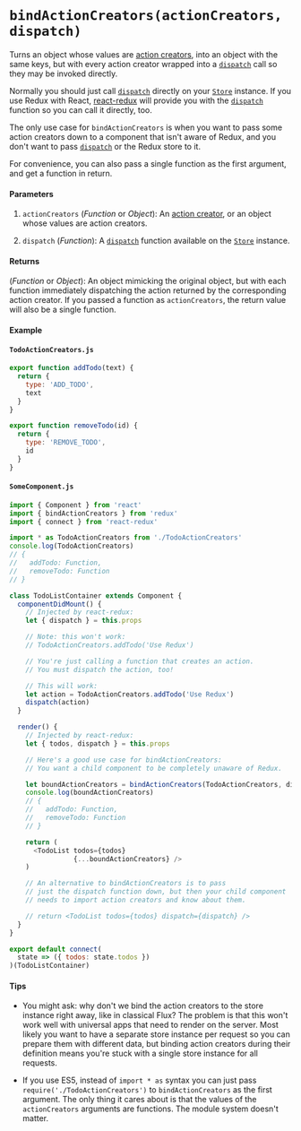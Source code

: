 # `bindActionCreators(actionCreators, dispatch)`

Turns an object whose values are [action creators](../Glossary.md#action-creator), into an object with the same keys, but with every action creator wrapped into a [`dispatch`](Store.md#dispatch) call so they may be invoked directly.

Normally you should just call [`dispatch`](Store.md#dispatch) directly on your [`Store`](Store.md) instance. If you use Redux with React, [react-redux](https://github.com/gaearon/react-redux) will provide you with the [`dispatch`](Store.md#dispatch) function so you can call it directly, too.

The only use case for `bindActionCreators` is when you want to pass some action creators down to a component that isn't aware of Redux, and you don't want to pass [`dispatch`](Store.md#dispatch) or the Redux store to it.

For convenience, you can also pass a single function as the first argument, and get a function in return.

#### Parameters

1. `actionCreators` (*Function* or *Object*): An [action creator](../Glossary.md#action-creator), or an object whose values are action creators.

2. `dispatch` (*Function*): A [`dispatch`](Store.md#dispatch) function available on the [`Store`](Store.md) instance.

#### Returns

(*Function* or *Object*): An object mimicking the original object, but with each function immediately dispatching the action returned by the corresponding action creator. If you passed a function as `actionCreators`, the return value will also be a single function.

#### Example

#### `TodoActionCreators.js`

```js
export function addTodo(text) {
  return {
    type: 'ADD_TODO',
    text
  }
}

export function removeTodo(id) {
  return {
    type: 'REMOVE_TODO',
    id
  }
}
```

#### `SomeComponent.js`

```js
import { Component } from 'react'
import { bindActionCreators } from 'redux'
import { connect } from 'react-redux'

import * as TodoActionCreators from './TodoActionCreators'
console.log(TodoActionCreators)
// {
//   addTodo: Function,
//   removeTodo: Function
// }

class TodoListContainer extends Component {
  componentDidMount() {
    // Injected by react-redux:
    let { dispatch } = this.props

    // Note: this won't work:
    // TodoActionCreators.addTodo('Use Redux')

    // You're just calling a function that creates an action.
    // You must dispatch the action, too!

    // This will work:
    let action = TodoActionCreators.addTodo('Use Redux')
    dispatch(action)
  }

  render() {
    // Injected by react-redux:
    let { todos, dispatch } = this.props

    // Here's a good use case for bindActionCreators:
    // You want a child component to be completely unaware of Redux.

    let boundActionCreators = bindActionCreators(TodoActionCreators, dispatch)
    console.log(boundActionCreators)
    // {
    //   addTodo: Function,
    //   removeTodo: Function
    // }

    return (
      <TodoList todos={todos}
                {...boundActionCreators} />
    )

    // An alternative to bindActionCreators is to pass
    // just the dispatch function down, but then your child component
    // needs to import action creators and know about them.

    // return <TodoList todos={todos} dispatch={dispatch} />
  }
}

export default connect(
  state => ({ todos: state.todos })
)(TodoListContainer)
```

#### Tips

* You might ask: why don't we bind the action creators to the store instance right away, like in classical Flux? The problem is that this won't work well with universal apps that need to render on the server. Most likely you want to have a separate store instance per request so you can prepare them with different data, but binding action creators during their definition means you're stuck with a single store instance for all requests.

* If you use ES5, instead of `import * as` syntax you can just pass `require('./TodoActionCreators')` to `bindActionCreators` as the first argument. The only thing it cares about is that the values of the `actionCreators` arguments are functions. The module system doesn't matter.
